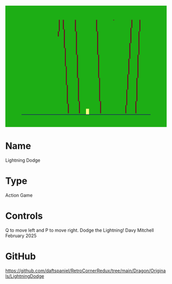 ![Flip](screenshot.png)

# Name
Lightning Dodge

# Type
Action Game

# Controls
Q to move left and P to move right. Dodge the Lightning!
Davy Mitchell February 2025

# GitHub
https://github.com/daftspaniel/RetroCornerRedux/tree/main/Dragon/Originals/LightningDodge
